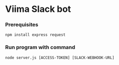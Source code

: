 # Viima Slack bot

### Prerequisites
```
npm install express request
```
### Run program with command
```
node server.js [ACCESS-TOKEN] [SLACK-WEBHOOK-URL]
```

